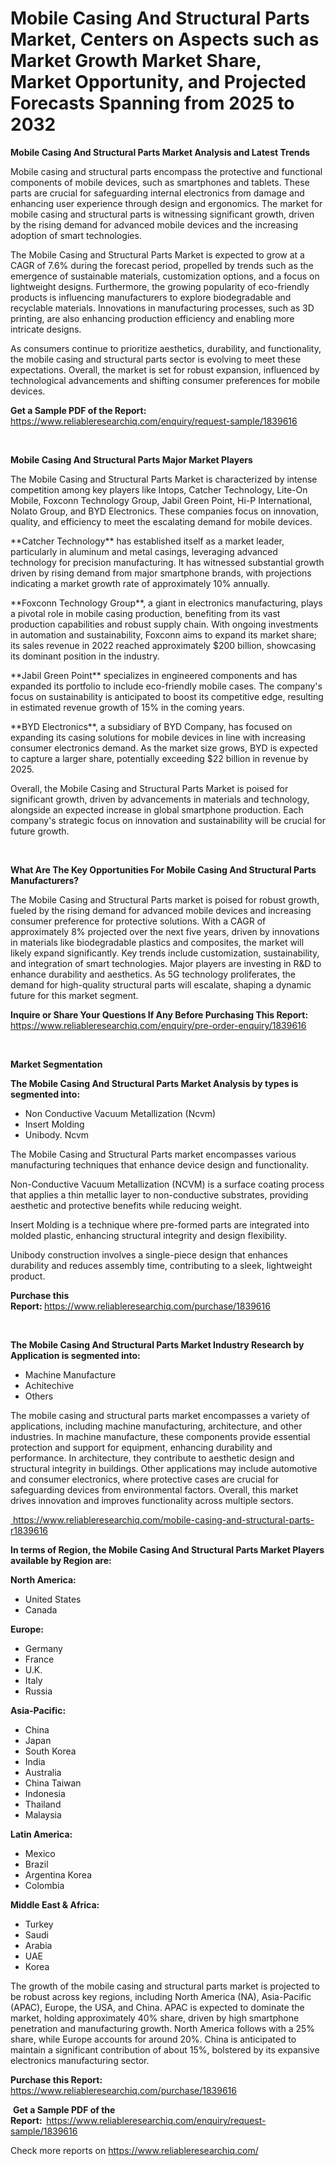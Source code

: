 <p><h1>Mobile Casing And Structural Parts Market, Centers on Aspects such as Market Growth Market Share, Market Opportunity, and Projected Forecasts Spanning from 2025 to 2032</h1></p><p><strong>Mobile Casing And Structural Parts Market Analysis and Latest Trends</strong></p>
<p><p>Mobile casing and structural parts encompass the protective and functional components of mobile devices, such as smartphones and tablets. These parts are crucial for safeguarding internal electronics from damage and enhancing user experience through design and ergonomics. The market for mobile casing and structural parts is witnessing significant growth, driven by the rising demand for advanced mobile devices and the increasing adoption of smart technologies.</p><p>The Mobile Casing and Structural Parts Market is expected to grow at a CAGR of 7.6% during the forecast period, propelled by trends such as the emergence of sustainable materials, customization options, and a focus on lightweight designs. Furthermore, the growing popularity of eco-friendly products is influencing manufacturers to explore biodegradable and recyclable materials. Innovations in manufacturing processes, such as 3D printing, are also enhancing production efficiency and enabling more intricate designs.</p><p>As consumers continue to prioritize aesthetics, durability, and functionality, the mobile casing and structural parts sector is evolving to meet these expectations. Overall, the market is set for robust expansion, influenced by technological advancements and shifting consumer preferences for mobile devices.</p></p>
<p><strong>Get a Sample PDF of the Report:&nbsp;</strong> <a href="https://www.reliableresearchiq.com/enquiry/request-sample/1839616?utm_campaign=2117&utm_medium=2&utm_source=Github&utm_content=ia&utm_term=10022025&utm_id=mobile-casing-and-structural-parts">https://www.reliableresearchiq.com/enquiry/request-sample/1839616</a></p>
<p>&nbsp;</p>
<p><strong>Mobile Casing And Structural Parts Major Market Players</strong></p>
<p><p>The Mobile Casing and Structural Parts Market is characterized by intense competition among key players like Intops, Catcher Technology, Lite-On Mobile, Foxconn Technology Group, Jabil Green Point, Hi-P International, Nolato Group, and BYD Electronics. These companies focus on innovation, quality, and efficiency to meet the escalating demand for mobile devices.</p><p>**Catcher Technology** has established itself as a market leader, particularly in aluminum and metal casings, leveraging advanced technology for precision manufacturing. It has witnessed substantial growth driven by rising demand from major smartphone brands, with projections indicating a market growth rate of approximately 10% annually.</p><p>**Foxconn Technology Group**, a giant in electronics manufacturing, plays a pivotal role in mobile casing production, benefiting from its vast production capabilities and robust supply chain. With ongoing investments in automation and sustainability, Foxconn aims to expand its market share; its sales revenue in 2022 reached approximately $200 billion, showcasing its dominant position in the industry.</p><p>**Jabil Green Point** specializes in engineered components and has expanded its portfolio to include eco-friendly mobile cases. The company's focus on sustainability is anticipated to boost its competitive edge, resulting in estimated revenue growth of 15% in the coming years.</p><p>**BYD Electronics**, a subsidiary of BYD Company, has focused on expanding its casing solutions for mobile devices in line with increasing consumer electronics demand. As the market size grows, BYD is expected to capture a larger share, potentially exceeding $22 billion in revenue by 2025.</p><p>Overall, the Mobile Casing and Structural Parts Market is poised for significant growth, driven by advancements in materials and technology, alongside an expected increase in global smartphone production. Each company's strategic focus on innovation and sustainability will be crucial for future growth.</p></p>
<p>&nbsp;</p>
<p><strong>What Are The Key Opportunities For Mobile Casing And Structural Parts Manufacturers?</strong></p>
<p><p>The Mobile Casing and Structural Parts market is poised for robust growth, fueled by the rising demand for advanced mobile devices and increasing consumer preference for protective solutions. With a CAGR of approximately 8% projected over the next five years, driven by innovations in materials like biodegradable plastics and composites, the market will likely expand significantly. Key trends include customization, sustainability, and integration of smart technologies. Major players are investing in R&D to enhance durability and aesthetics. As 5G technology proliferates, the demand for high-quality structural parts will escalate, shaping a dynamic future for this market segment.</p></p>
<p><strong>Inquire or Share Your Questions If Any Before Purchasing This Report:</strong> <a href="https://www.reliableresearchiq.com/enquiry/pre-order-enquiry/1839616?utm_campaign=2117&utm_medium=2&utm_source=Github&utm_content=ia&utm_term=10022025&utm_id=mobile-casing-and-structural-parts">https://www.reliableresearchiq.com/enquiry/pre-order-enquiry/1839616</a></p>
<p>&nbsp;</p>
<p><strong>Market Segmentation</strong></p>
<p><strong>The Mobile Casing And Structural Parts Market Analysis by types is segmented into:</strong></p>
<p><ul><li>Non Conductive Vacuum Metallization (Ncvm)</li><li>Insert Molding</li><li>Unibody. Ncvm</li></ul></p>
<p><p>The Mobile Casing and Structural Parts market encompasses various manufacturing techniques that enhance device design and functionality. </p><p>Non-Conductive Vacuum Metallization (NCVM) is a surface coating process that applies a thin metallic layer to non-conductive substrates, providing aesthetic and protective benefits while reducing weight. </p><p>Insert Molding is a technique where pre-formed parts are integrated into molded plastic, enhancing structural integrity and design flexibility. </p><p>Unibody construction involves a single-piece design that enhances durability and reduces assembly time, contributing to a sleek, lightweight product.</p></p>
<p><strong>Purchase this Report:&nbsp;</strong><a href="https://www.reliableresearchiq.com/purchase/1839616?utm_campaign=2117&utm_medium=2&utm_source=Github&utm_content=ia&utm_term=10022025&utm_id=mobile-casing-and-structural-parts">https://www.reliableresearchiq.com/purchase/1839616</a></p>
<p>&nbsp;</p>
<p><strong>The Mobile Casing And Structural Parts Market Industry Research by Application is segmented into:</strong></p>
<p><ul><li>Machine Manufacture</li><li>Achitechive</li><li>Others</li></ul></p>
<p><p>The mobile casing and structural parts market encompasses a variety of applications, including machine manufacturing, architecture, and other industries. In machine manufacture, these components provide essential protection and support for equipment, enhancing durability and performance. In architecture, they contribute to aesthetic design and structural integrity in buildings. Other applications may include automotive and consumer electronics, where protective cases are crucial for safeguarding devices from environmental factors. Overall, this market drives innovation and improves functionality across multiple sectors.</p></p>
<p><a href="https://www.reliableresearchiq.com/mobile-casing-and-structural-parts-r1839616?utm_campaign=2117&utm_medium=2&utm_source=Github&utm_content=ia&utm_term=10022025&utm_id=mobile-casing-and-structural-parts">&nbsp;https://www.reliableresearchiq.com/mobile-casing-and-structural-parts-r1839616</a></p>
<p><strong>In terms of Region, the Mobile Casing And Structural Parts Market Players available by Region are:</strong></p>
<p>
    <p> <strong> North America: </strong>
        <ul>
            <li>United States</li>
            <li>Canada</li>
        </ul>
        </p> 
    <p> <strong> Europe: </strong>
        <ul>
            <li>Germany</li>
            <li>France</li>
            <li>U.K.</li>
            <li>Italy</li>
            <li>Russia</li>
        </ul>
        </p> 
    <p> <strong> Asia-Pacific: </strong>
        <ul>
            <li>China</li>
            <li>Japan</li>
            <li>South Korea</li>
            <li>India</li>
            <li>Australia</li>
            <li>China Taiwan</li>
            <li>Indonesia</li>
            <li>Thailand</li>
            <li>Malaysia</li>
        </ul>
        </p> 
    <p> <strong> Latin America: </strong>
        <ul>
            <li>Mexico</li>
            <li>Brazil</li>
            <li>Argentina Korea</li>
            <li>Colombia</li>
        </ul>
        </p> 
    <p> <strong> Middle East & Africa: </strong>
        <ul>
            <li>Turkey</li>
            <li>Saudi</li>
            <li>Arabia</li>
            <li>UAE</li>
            <li>Korea</li>
        </ul>
    </p>
    </p>
<p><p>The growth of the mobile casing and structural parts market is projected to be robust across key regions, including North America (NA), Asia-Pacific (APAC), Europe, the USA, and China. APAC is expected to dominate the market, holding approximately 40% share, driven by high smartphone penetration and manufacturing growth. North America follows with a 25% share, while Europe accounts for around 20%. China is anticipated to maintain a significant contribution of about 15%, bolstered by its expansive electronics manufacturing sector.</p></p>
<p><strong>Purchase this Report: </strong><a href="https://www.reliableresearchiq.com/purchase/1839616?utm_campaign=2117&utm_medium=2&utm_source=Github&utm_content=ia&utm_term=10022025&utm_id=mobile-casing-and-structural-parts">https://www.reliableresearchiq.com/purchase/1839616</a></p>
<p>&nbsp;<strong>Get a Sample PDF of the Report:&nbsp;&nbsp;</strong><a href="https://www.reliableresearchiq.com/enquiry/request-sample/1839616?utm_campaign=2117&utm_medium=2&utm_source=Github&utm_content=ia&utm_term=10022025&utm_id=mobile-casing-and-structural-parts">https://www.reliableresearchiq.com/enquiry/request-sample/1839616</a></p>
<p><strong></strong></p>
<p>Check more reports on <a href="https://www.reliableresearchiq.com/?utm_campaign=2117&utm_medium=2&utm_source=Github&utm_content=ia&utm_term=10022025&utm_id=mobile-casing-and-structural-parts">https://www.reliableresearchiq.com/</a></p>